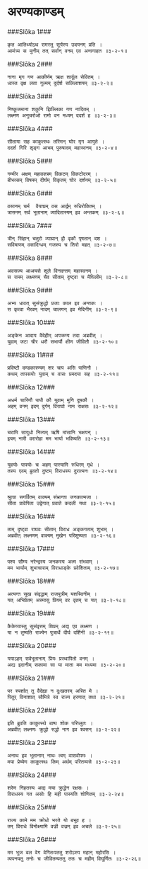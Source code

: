 अरण्यकाण्डम्
===============================


###Slōka 1###


    कृत आतिथ्योऽथ रामस्तु सूर्यस्य उदयनम् प्रति ।
    आमंत्र्य स मुनीम् तत् सर्वान् वनम् एव अन्वगाहत ॥३-२-१॥


###Slōka 2###


    नाना मृग गण आकीर्णम् ऋक्ष शार्दूल सेवितम् ।
    ध्वस्त वृक्ष लता गुल्मम् दुर्दर्श सलिलाशयम् ॥३-२-२॥


###Slōka 3###


    निष्कूजमाना शकुनि झिल्लिका गण नादितम् ।
    लक्ष्मण अनुचरोओ रामो वन मध्यम् ददर्श ह ॥३-२-३॥


###Slōka 4###


    सीताया सह काकुत्स्थः तस्मिन् घोर मृग आयुते ।
    ददर्श गिरि शृङ्ग आभम् पुरुषादम् महास्वनम् ॥३-२-४॥


###Slōka 5###


    गम्भीर अक्षम् महावक्त्रम् विकटम् विकटोदरम् ।
    बीभत्सम् विषमम् दीर्घम् विकृतम् घोर दर्शनम् ॥३-२-५॥


###Slōka 6###


    वसानम् चर्म  वैयाघ्रम् वस आर्द्रम् रुधिरोक्षितम् ।
    त्रासनम् सर्व भूतानाम् व्यादितास्यम् इव अन्तकम् ॥३-२-६॥


###Slōka 7###


    त्रीन् सिंहान् चतुरो व्याघ्रान् द्वौ वृकौ पृषतान् दश ।
    सविषाणम् वसादिग्धम् गजस्य च शिरो महत् ॥३-२-७॥


###Slōka 8###


    अवसज्य आअयसे शूले विनदन्तम् महास्वनम् ।
    स रामम् लक्ष्मणम् चैव सीताम् दृष्ट्वा च मैथिलीम् ॥३-२-८॥


###Slōka 9###


    अभ्य धावत् सुसंक्रुद्धो प्रजाः काल इव अन्तकः ।
    स कृत्वा भैरवम् नादम् चालयन् इव मेदिनीम् ॥३-२-९॥


###Slōka 10###


    अङ्केन आदाय वैदेहीम् अपक्रम्य तदा अब्रवीत् ।
    युवाम् जटा चीर धरौ सभार्यौ क्षीण जीवितौ ॥३-२-१०॥


###Slōka 11###


    प्रविष्टौ दण्डकारण्यम् शर चाप असि पाणिनौ ।
    कथम् तापसयोः युवाम् च वासः प्रमदया सह ॥३-२-११॥


###Slōka 12###


    अधर्म चारिणौ पापौ कौ युवाम् मुनि दूषकौ ।
    अहम् वनम् इदम् दुर्गम् विराघो नाम राक्षसः ॥३-२-१२॥


###Slōka 13###


    चरामि सायुधो नित्यम् ऋषि मांसानि भक्षयन् ।
    इयम् नारी वरारोहा मम भार्या भविष्यति ॥३-२-१३॥


###Slōka 14###


    युवयोः पापयोः च अहम् पास्यामि रुधिरम् मृधे ।
    तस्य एवम् ब्रुवतो दुष्टम् विराधस्य दुरात्मनः ॥३-२-१४॥


###Slōka 15###


    श्रुत्वा सगर्वितम् वाक्यम् संभ्रान्ता जनकात्मजा ।
    सीता प्रावेपिता उद्वेगात् प्रवाते कदली यथा ॥३-२-१५॥


###Slōka 16###


    ताम् दृष्ट्वा राघवः सीताम् विराध अङ्कगताम् शुभाम् ।
    अब्रवीत् लक्ष्मणम् वाक्यम् मुखेन परिशुष्यता ॥३-२-१६॥


###Slōka 17###


    पश्य सौम्य नरेन्द्रस्य जनकस्य अत्म संभवाम् ।
    मम भार्याम् शुभाचाराम् विराधाङ्के प्रवेशिताम् ॥३-२-१७॥


###Slōka 18###


    अत्यन्त सुख संवृद्धाम् राजपुत्रीम् यशस्विनीम् ।
    यत् अभिप्रेतम् अस्मासु प्रियम् वर वृतम् च यत् ॥३-२-१८॥


###Slōka 19###


    कैकेय्यास्तु सुसंवृत्तम् क्षिप्रम् अद्य एव लक्ष्मण ।
    या न तुष्यति राज्येन पुत्रार्थे दीर्घ दर्शिनी ॥३-२-१९॥


###Slōka 20###


    ययाऽहम् सर्वभूतानाम् प्रियः प्रस्थापितो वनम् ।
    अद्य इदानीम् सकामा सा या माता मम मध्यमा ॥३-२-२०॥


###Slōka 21###


    पर स्पर्शात् तु वैदेह्या न दुःखतरम् अस्ति मे ।
    पितुर् विनाशात् सौमित्रे स्व राज्य हरणात् तथा ॥३-२-२१॥


###Slōka 22###


    इति ब्रुवति काकुत्स्थे बाष्प शोक परिप्लुतः ।
    अब्रवीत् लक्ष्मणः क्रुद्धो रुद्धो नाग इव श्वसन् ॥३-२-२२॥


###Slōka 23###


    अनाथ इव भूतानाम् नाथः त्वम् वासवोपमः ।
    मया प्रेष्येण काकुत्स्थः किम् अर्थम् परितप्यसे ॥३-२-२३॥


###Slōka 24###


    शरेण निहतस्य अद्य मया क्रुद्धेन रक्षसः ।
    विराधस्य गत असोः हि मही पास्यति शोणितम् ॥३-२-२४॥


###Slōka 25###


    राज्य कामे मम क्रोधो भरते यो बभूव ह ।
    तम् विराधे विमोक्ष्यामि वज्री वज्रम् इव अचले ॥३-२-२५॥


###Slōka 26###


    मम भुज बल वेग वेगितःपततु शरोऽस्य महान् महोरसि ।
    व्यपनयतु तनोः च जीवितम्पततु ततः च महीम् विघूर्णितः ॥३-२-२६॥


